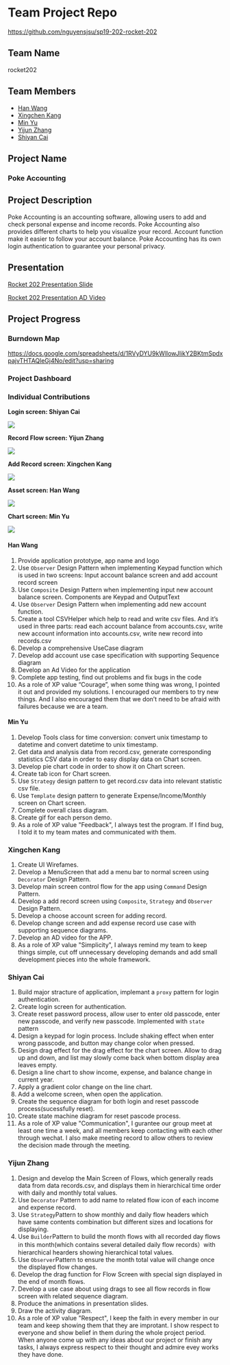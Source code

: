 # Team Project Repo
https://github.com/nguyensjsu/sp19-202-rocket-202
## Team Name
rocket202
## Team Members

* [Han Wang](<https://github.com/wanghansjsu>)
* [Xingchen Kang](<https://github.com/xckang>)
* [Min Yu](<https://github.com/wing324>)
* [Yijun Zhang](<https://github.com/zhangyijun0518>)
* [Shiyan Cai](<https://github.com/robert4213>)

## Project Name
### Poke Accounting   

## Project Description   
Poke Accounting is an accounting software, allowing users to add and check personal expense and income records. 
Poke Accounting also provides different charts to help you visualize your record.
Account function make it easier to follow your account balance.
Poke Accounting has its own login authentication to guarantee your personal privacy.

## Presentation

[Rocket 202 Presentation Slide](https://docs.google.com/presentation/d/1OCnWug36wbcUUwsd9Lt7C_mQwn2OUnJkrA3UtGOr0ik/edit?usp=sharing)

[Rocket 202 Presentation AD Video](https://www.youtube.com/watch?v=YM0X7sqA9sc&feature=youtu.be)
>>>>>
## Project Progress

### Burndown Map

https://docs.google.com/spreadsheets/d/1RVyDYU9kWllowJlikY2BKtmSpdxpajvTHTAQleGj4No/edit?usp=sharing

### Project Dashboard

### Individual Contributions

**Login screen: Shiyan Cai**

![](gif/login.gif)

**Record Flow screen: Yijun Zhang**

![](gif/flow.gif)

**Add Record screen: Xingchen Kang**

![](gif/addrecord.gif)

**Asset screen: Han Wang**

![](gif/asset.gif)

**Chart screen: Min Yu**

![](gif/chart.gif)

#### Han Wang

1. Provide application prototype, app name and logo
2. Use ```Observer``` Design Pattern when implementing Keypad function which is used in two screens: Input account balance screen and add account record screen
3. Use ```Composite``` Design Pattern when implementing input new account balance screen. Components are Keypad and OutputText
4. Use ```Observer``` Design Pattern when implementing add new account function.
5. Create a tool CSVHelper which help to read and write csv files. And it’s used in three parts: read each account balance from accounts.csv, write new account information into accounts.csv, write new record into records.csv
6. Develop a comprehensive UseCase diagram
7. Develop add account use case specification with supporting Sequence diagram
8. Develop an Ad Video for the application
9. Complete app testing, find out problems and fix bugs in the code
10. As a role of XP value “Courage”, when some thing was wrong, I pointed it out and provided my solutions. I encouraged our members to try new things. And I also encouraged them that we don’t need to be afraid with failures because we are a team.

#### Min Yu

1. Develop Tools class for time conversion: convert unix timestamp to datetime and convert datetime to unix timestamp.
2. Get data and analysis data from record.csv, generate corresponding statistics CSV data in order to easy display data on Chart screen.
3. Develop pie chart code in order to show it on Chart screen.
4. Create tab icon for Chart screen.
5. Use ```Strategy``` design pattern to get record.csv data into relevant statistic csv file.
6. Use ```Template``` design pattern to generate Expense/Income/Monthly screen on Chart screen.
7. Complete overall class diagram.
8. Create gif for each person demo.
9. As a role of XP value "Feedback", I always test the program. If I find bug, I told it to my team mates and communicated with them.


### Xingchen Kang
1. Create UI Wirefames.
2. Develop a MenuScreen that add a menu bar to normal screen using ```Decorator``` Design Pattern.
3. Develop main screen control flow for the app using ```Command``` Design Pattern.
4. Develop a add record screen using ```Composite```, ```Strategy``` and ```Observer``` Design Pattern.
5. Develop a choose account screen for adding record.
6. Develop change screen and add expense record use case with supporting sequence diagrams.
7. Develop an AD video for the APP.
8. As a role of XP value "Simplicity", I always remind my team to keep things simple, cut off unnecessary developing demands and add small development pieces into the whole framework.

### Shiyan Cai

1. Build major stracture of application, implemant a ```proxy``` pattern for login authentication.
2. Create login screen for authentication.
3. Create reset password process, allow user to enter old passcode, enter new passcode, and verify new passcode. Implemented with ```state``` pattern
3. Design a keypad for login process. Include shaking effect when enter wrong passcode, and button may change color when pressed.
4. Design drag effect for the drag effect for the chart screen. Allow to drag up and down, and list may slowly come back when bottom display area leaves empty.
5. Design a line chart to show income, expense, and balance change in current year.
6. Apply a gradient color change on the line chart.
7. Add a welcome screen, when open the application.
8. Create the sequence diagram for both login and reset passcode process(sucessfully reset).
9. Create state machine diagram for reset pascode process.
10. As a role of XP value "Communication", I gurantee our group meet at least one time a week, and all members keep contacting with each other through wechat. I also make meeting record to allow others to review the decision made through the meeting.

### Yijun Zhang

1. Design and develop the Main Screen of Flows, which generally reads data from data records.csv, and displays them in hierarchical time order with daily and monthly total values.
2. Use ```Decorator``` Pattern to add name to related flow icon of each income and expense record.
3. Use ```Strategy```Pattern to show monthly and daily flow headers which have same contents combination but different sizes and locations for displaying.
4. Use ```Builder```Pattern to build the month flows with all recorded day flows in this month(which contains several detailed daily flow records）with hierarchical hearders showing hierarchical total values.
5. Use ```Observer```Pattern to ensure the month total value will change once the displayed flow changes. 
6. Develop the drag function for Flow Screen with special sign displayed in the end of month flows.
7. Develop a use case about using drags to see all flow records in flow screen with related sequence diagram.
8. Produce the animations in presentation slides.
9. Draw the activity diagram. 
10. As a role of XP value "Respect", I keep the faith in every member in our team and keep showing them that they are improtant. I show respect to everyone and show belief in them during the whole project period. When anyone come up with any ideas about our project or finish any tasks, I always express respect to their thought and admire evey works they have done.
